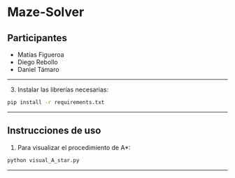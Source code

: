 # Maze-Solver

## Participantes

- Matías Figueroa
- Diego Rebollo
- Daniel Támaro   
---

3. Instalar las librerías necesarias:

```bash
pip install -r requirements.txt
```
---

## Instrucciones de uso

1. Para visualizar el procedimiento de A*:

```bash
python visual_A_star.py
```
---


